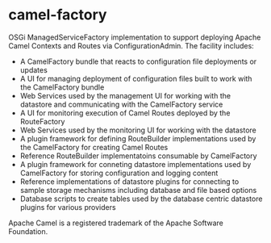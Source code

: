 # camel-factory
OSGi ManagedServiceFactory implementation to support deploying Apache Camel Contexts and Routes via ConfigurationAdmin. 
The facility includes:

* A CamelFactory bundle that reacts to configuration file deployments or updates
* A UI for managing deployment of configuration files built to work with the CamelFactory bundle
* Web Services used by the management UI for working with the datastore and communicating with the CamelFactory service
* A UI for monitoring execution of Camel Routes deployed by the RouteFactory
* Web Services used by the monitoring UI for working with the datastore
* A plugin framework for defining RouteBuilder implementations used by the CamelFactory for creating Camel Routes
* Reference RouteBuilder implementatoins consumable by CamelFactory
* A plugin framework for conneting datastore implementations used by CamelFactory for storing configuration and logging content
* Reference implementations of datastore plugins for connecting to sample storage mechanisms including database and file based options
* Database scripts to create tables used by the database centric datastore plugins for various providers

Apache Camel is a registered trademark of the Apache Software Foundation.
